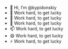 - 👋 Hi, I’m @kypidonskiy
- 👀 Work hard, to get lucky
- 🌱 Work hard, to get lucky
- 💞️ Work hard, to get lucky
- 📫 Work hard, to get lucky
- 😄 Work hard, to get lucky
- ⚡ Work hard, to get lucky

